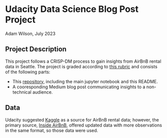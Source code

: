 # Udacity Data Science Blog Post Project

Adam Wilson, July 2023

## Project Description
This project follows a CRISP-DM process to gain insights from AirBnB rental data in Seattle. The project is graded according to [this rubric](https://review.udacity.com/#!/rubrics/1507/view) and consists of the following parts:
- This [repository](https://github.com/epistemetrica/udacity-blog-post-project), including the main jupyter notebook and this README.
- A cooresponding Medium blog post communicating insights to a non-technical audience. 

## Data
Udacity suggested [Kaggle](https://www.kaggle.com/datasets/airbnb/seattle) as a source for AirBnB rental data; however, the primary source, [Inside AirBnB](http://insideairbnb.com/get-the-data), offered updated data with more observations in the same format, so those data were used.

